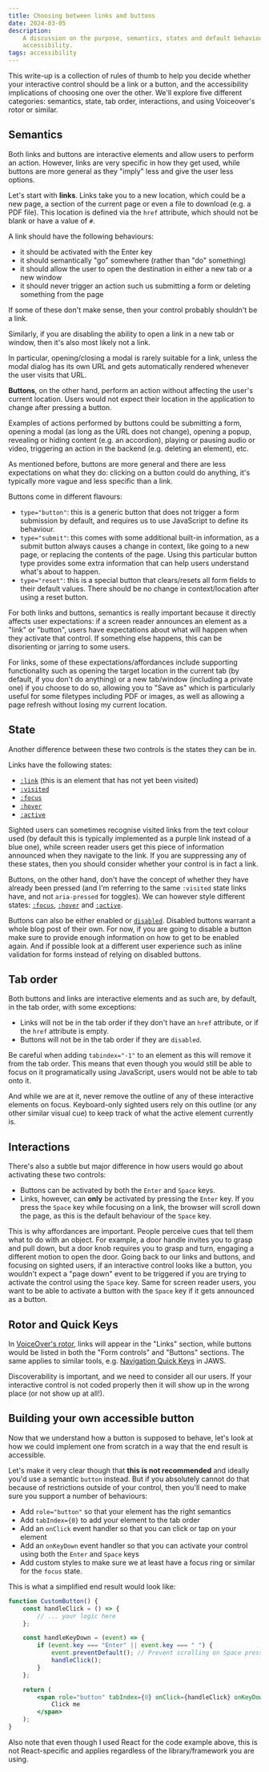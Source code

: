 ```yaml
---
title: Choosing between links and buttons
date: 2024-03-05
description:
    A discussion on the purpose, semantics, states and default behaviours of buttons and links, and how choosing the wrong one can impact
    accessibility.
tags: accessibility
---
```


This write-up is a collection of rules of thumb to help you decide whether your interactive control should be a link or a button, and the
accessibility implications of choosing one over the other. We'll explore five different categories: semantics, state, tab order,
interactions, and using Voiceover's rotor or similar.

## Semantics

Both links and buttons are interactive elements and allow users to perform an action. However, links are very specific in how they get used,
while buttons are more general as they "imply" less and give the user less options.

Let's start with **links**. Links take you to a new location, which could be a new page, a section of the current page or even a file to
download (e.g. a PDF file). This location is defined via the `href` attribute, which should not be blank or have a value of `#`.

A link should have the following behaviours:

- it should be activated with the Enter key
- it should semantically "go" somewhere (rather than "do" something)
- it should allow the user to open the destination in either a new tab or a new window
- it should never trigger an action such us submitting a form or deleting something from the page

If some of these don't make sense, then your control probably shouldn't be a link.

Similarly, if you are disabling the ability to open a link in a new tab or window, then it's also most likely not a link.

In particular, opening/closing a modal is rarely suitable for a link, unless the modal dialog has its own URL and gets automatically
rendered whenever the user visits that URL.

**Buttons**, on the other hand, perform an action without affecting the user's current location. Users would not expect their location in
the application to change after pressing a button.

Examples of actions performed by buttons could be submitting a form, opening a modal (as long as the URL does not change), opening a popup,
revealing or hiding content (e.g. an accordion), playing or pausing audio or video, triggering an action in the backend (e.g. deleting an
element), etc.

As mentioned before, buttons are more general and there are less expectations on what they do: clicking on a button could do anything, it's
typically more vague and less specific than a link.

Buttons come in different flavours:

- `type="button"`: this is a generic button that does not trigger a form submission by default, and requires us to use JavaScript to define
  its behaviour.
- `type="submit"`: this comes with some additional built-in information, as a submit button always causes a change in context, like going to
  a new page, or replacing the contents of the page. Using this particular button type provides some extra information that can help users
  understand what's about to happen.
- `type="reset"`: this is a special button that clears/resets all form fields to their default values. There should be no change in
  context/location after using a reset button.

For both links and buttons, semantics is really important because it directly affects user expectations: if a screen reader announces an
element as a "link" or "button", users have expectations about what will happen when they activate that control. If something else happens,
this can be disorienting or jarring to some users.

For links, some of these expectations/affordances include supporting functionality such as opening the target location in the current tab
(by default, if you don't do anything) or a new tab/window (including a private one) if you choose to do so, allowing you to "Save as" which
is particularly useful for some filetypes including PDF or images, as well as allowing a page refresh without losing my current location.

## State

Another difference between these two controls is the states they can be in.

Links have the following states:

- [`:link`](https://developer.mozilla.org/en-US/docs/Web/CSS/:link) (this is an element that has not yet been visited)
- [`:visited`](https://developer.mozilla.org/en-US/docs/Web/CSS/:visited)
- [`:focus`](https://developer.mozilla.org/en-US/docs/Web/CSS/:focus)
- [`:hover`](https://developer.mozilla.org/en-US/docs/Web/CSS/:hover)
- [`:active`](https://developer.mozilla.org/en-US/docs/Web/CSS/:active)

Sighted users can sometimes recognise visited links from the text colour used (by default this is typically implemented as a purple link
instead of a blue one), while screen reader users get this piece of information announced when they navigate to the link. If you are
suppressing any of these states, then you should consider whether your control is in fact a link.

Buttons, on the other hand, don't have the concept of whether they have already been pressed (and I'm referring to the same `:visited` state
links have, and not `aria-pressed` for toggles). We can however style different states:
[`:focus`](https://developer.mozilla.org/en-US/docs/Web/CSS/:focus), [`:hover`](https://developer.mozilla.org/en-US/docs/Web/CSS/:hover) and
[`:active`](https://developer.mozilla.org/en-US/docs/Web/CSS/:active).

Buttons can also be either enabled or [`disabled`](https://developer.mozilla.org/en-US/docs/Web/HTML/Element/button#disabled). Disabled
buttons warrant a whole blog post of their own. For now, if you are going to disable a button make sure to provide enough information on how
to get to be enabled again. And if possible look at a different user experience such as inline validation for forms instead of relying on
disabled buttons.

## Tab order

Both buttons and links are interactive elements and as such are, by default, in the tab order, with some exceptions:

- Links will not be in the tab order if they don't have an `href` attribute, or if the `href` attribute is empty.
- Buttons will not be in the tab order if they are `disabled`.

Be careful when adding `tabindex="-1"` to an element as this will remove it from the tab order. This means that even though you would still
be able to focus on it programatically using JavaScript, users would not be able to tab onto it.

And while we are at it, never remove the outline of any of these interactive elements on focus. Keyboard-only sighted users rely on this
outline (or any other similar visual cue) to keep track of what the active element currently is.

## Interactions

There's also a subtle but major difference in how users would go about activating these two controls:

- Buttons can be activated by both the `Enter` and `Space` keys.
- Links, however, can **only** be activated by pressing the `Enter` key. If you press the `Space` key while focusing on a link, the browser
  will scroll down the page, as this is the default behaviour of the `Space` key.

This is why affordances are important. People perceive cues that tell them what to do with an object. For example, a door handle invites you
to grasp and pull down, but a door knob requires you to grasp and turn, engaging a different motion to open the door. Going back to our
links and buttons, and focusing on sighted users, if an interactive control looks like a button, you wouldn't expect a "page down" event to
be triggered if you are trying to activate the control using the `Space` key. Same for screen reader users, you want to be able to activate
a button with the `Space` key if it gets announced as a button.

## Rotor and Quick Keys

In [VoiceOver's rotor](https://support.apple.com/en-gb/guide/voiceover/mchlp2719/mac), links will appear in the "Links" section, while
buttons would be listed in both the "Form controls" and "Buttons" sections. The same applies to similar tools, e.g.
[Navigation Quick Keys](https://support.freedomscientific.com/SurfsUp/QuickKeys.htm) in JAWS.

Discoverability is important, and we need to consider all our users. If your interactive control is not coded properly then it will show up
in the wrong place (or not show up at all!).

## Building your own accessible button

Now that we understand how a button is supposed to behave, let's look at how we could implement one from scratch in a way that the end
result is accessible.

Let's make it very clear though that **this is not recommended** and ideally you'd use a semantic `button` instead. But if you absolutely
cannot do that because of restrictions outside of your control, then you'll need to make sure you support a number of behaviours:

- Add `role="button"` so that your element has the right semantics
- Add `tabIndex={0}` to add your element to the tab order
- Add an `onClick` event handler so that you can click or tap on your element
- Add an `onKeyDown` event handler so that you can activate your control using both the `Enter` and `Space` keys
- Add custom styles to make sure we at least have a focus ring or similar for the `focus` state.

This is what a simplified end result would look like:

```jsx
function CustomButton() {
	const handleClick = () => {
		// ... your logic here
	};

	const handleKeyDown = (event) => {
		if (event.key === "Enter" || event.key === " ") {
			event.preventDefault(); // Prevent scrolling on Space press
			handleClick();
		}
	};

	return (
		<span role="button" tabIndex={0} onClick={handleClick} onKeyDown={handleKeyDown} className="custom-button">
			Click me
		</span>
	);
}
```

Also note that even though I used React for the code example above, this is not React-specific and applies regardless of the
library/framework you are using.
